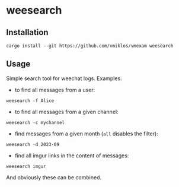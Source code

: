 # weesearch

## Installation

```
cargo install --git https://github.com/vmiklos/vmexam weesearch
```

## Usage

Simple search tool for weechat logs. Examples:

- to find all messages from a user:

```
weesearch -f Alice
```

- to find all messages from a given channel:

```
weesearch -c mychannel
```

- find messages from a given month (`all` disables the filter):

```
weesearch -d 2023-09
```

- find all imgur links in the content of messages:

```
weesearch imgur
```

And obviously these can be combined.
